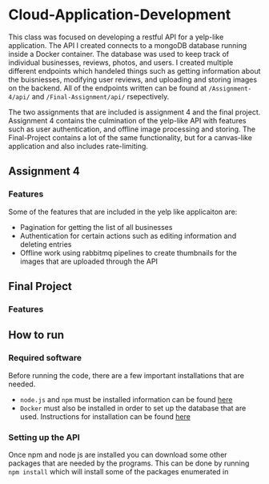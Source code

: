 # Cloud-Application-Development
This class was focused on developing a restful API for a yelp-like application. The API I created connects to a mongoDB database running inside a Docker container. The database was used to keep track of individual businesses, reviews, photos, and users. I created multiple different endpoints which handeled things such as getting information about the buisniesses, modifying user reviews, and uploading and storing images on the backend. All of the endpoints written can be found at `/Assignment-4/api/` and `/Final-Assignment/api/` rsepectively.

The two assignments that are included is assignment 4 and the final project. Assignment 4 contains the culmination of the yelp-like API with features such as user authentication, and offline image processing and storing. The Final-Project contains a lot of the same functionality, but for a canvas-like application and also includes rate-limiting.

## Assignment 4

### Features
Some of the features that are included in the yelp like applicaiton are:
  * Pagination for getting the list of all businesses
  * Authentication for certain actions such as editing information and deleting entries
  * Offline work using rabbitmq pipelines to create thumbnails for the images that are uploaded through the API

## Final Project

### Features

## How to run
### Required software
Before running the code, there are a few important installations that are needed.
 - `node.js` and `npm` must be installed information can be found [here](https://docs.npmjs.com/downloading-and-installing-node-js-and-npm#osx-or-linux-node-version-managers)
 - `Docker` must also be installed in order to set up the database that are used. Instructions for installation can be found [here](https://docs.docker.com/get-docker/)

### Setting up the API
Once npm and node js are installed you can download some other packages that are needed by the programs. This can be done by running `npm install` which will install some of the packages enumerated in 
